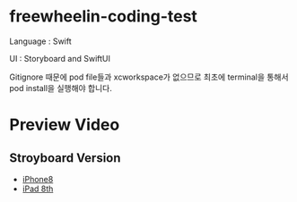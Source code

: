 # freewheelin-coding-test

Language : Swift

UI : Storyboard and SwiftUI

Gitignore 때문에 pod file들과 xcworkspace가 없으므로 최초에 terminal을 통해서 pod install을 실행해야 합니다.

# Preview Video
## Stroyboard Version
* [iPhone8](https://github.com/pjh6954/freewheelin-coding-test/blob/main/Testing%20Video/StoryboardVersionTest-iPhone8-simulator.mp4)
* [iPad 8th](https://github.com/pjh6954/freewheelin-coding-test/blob/main/Testing%20Video/StoryboardVersionTest-iPad-8thG-simulator.mp4)






